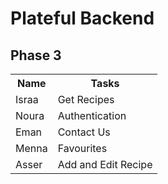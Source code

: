 # Plateful Backend
<h2>Phase 3</h2>
  <table>
    <tr>
      <th>Name</th>
      <th>Tasks</th>
    </tr>
    <tr>
      <td>Israa</td>
      <td>Get Recipes</td>
    </tr>
    <tr>
      <td>Noura</td>
      <td>Authentication</td>
    </tr>
    <tr>
      <td>Eman</td>
      <td>Contact Us</td>
    </tr>
    <tr>
      <td>Menna</td>
      <td>Favourites</td>
    </tr>
    <tr>
      <td>Asser</td>
      <td>Add and Edit Recipe</td>
    </tr>
  </table>
